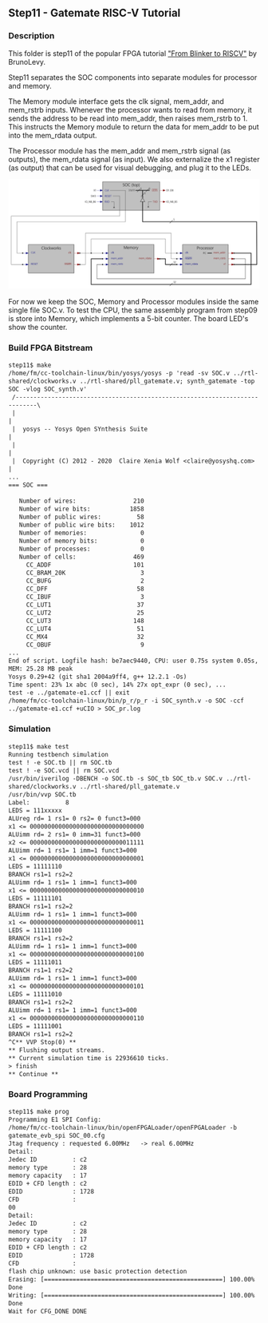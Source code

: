 ## Step11 - Gatemate RISC-V Tutorial

### Description

This folder is step11 of the popular FPGA tutorial ["From Blinker to RISCV"](https://github.com/BrunoLevy/learn-fpga/tree/master/FemtoRV/TUTORIALS/FROM_BLINKER_TO_RISCV) by BrunoLevy.

Step11 separates the SOC components into separate modules for processor and memory.

The Memory module interface gets the clk signal, mem_addr, and mem_rstrb inputs. Whenever the processor wants to read from memory, it sends the address to be read into mem_addr, then raises mem_rstrb to 1. This instructs the Memory module to return the data for mem_addr to be put into the mem_rdata output.

The Processor module has the mem_addr and mem_rstrb signal (as outputs), the mem_rdata signal (as input). We also externalize the x1 register (as output) that can be used for visual debugging, and plug it to the LEDs.



![](../images/step11-modules.svg)

For now we keep the SOC, Memory and Processor modules inside the same single file SOC.v. To test the CPU, the same assembly program from step09 is store into Memory, which implements a 5-bit counter. The board LED's show the counter.

### Build FPGA Bitstream

```
step11$ make
/home/fm/cc-toolchain-linux/bin/yosys/yosys -p 'read -sv SOC.v ../rtl-shared/clockworks.v ../rtl-shared/pll_gatemate.v; synth_gatemate -top SOC -vlog SOC_synth.v'
 /----------------------------------------------------------------------------\
 |                                                                            |
 |  yosys -- Yosys Open SYnthesis Suite                                       |
 |                                                                            |
 |  Copyright (C) 2012 - 2020  Claire Xenia Wolf <claire@yosyshq.com>         |
...
=== SOC ===

   Number of wires:                210
   Number of wire bits:           1858
   Number of public wires:          58
   Number of public wire bits:    1012
   Number of memories:               0
   Number of memory bits:            0
   Number of processes:              0
   Number of cells:                469
     CC_ADDF                       101
     CC_BRAM_20K                     3
     CC_BUFG                         2
     CC_DFF                         58
     CC_IBUF                         3
     CC_LUT1                        37
     CC_LUT2                        25
     CC_LUT3                       148
     CC_LUT4                        51
     CC_MX4                         32
     CC_OBUF                         9
...
End of script. Logfile hash: be7aec9440, CPU: user 0.75s system 0.05s, MEM: 25.28 MB peak
Yosys 0.29+42 (git sha1 2004a9ff4, g++ 12.2.1 -Os)
Time spent: 23% 1x abc (0 sec), 14% 27x opt_expr (0 sec), ...
test -e ../gatemate-e1.ccf || exit
/home/fm/cc-toolchain-linux/bin/p_r/p_r -i SOC_synth.v -o SOC -ccf ../gatemate-e1.ccf +uCIO > SOC_pr.log
```
### Simulation
```
step11$ make test
Running testbench simulation
test ! -e SOC.tb || rm SOC.tb
test ! -e SOC.vcd || rm SOC.vcd
/usr/bin/iverilog -DBENCH -o SOC.tb -s SOC_tb SOC_tb.v SOC.v ../rtl-shared/clockworks.v ../rtl-shared/pll_gatemate.v
/usr/bin/vvp SOC.tb
Label:          8
LEDS = 111xxxxx
ALUreg rd= 1 rs1= 0 rs2= 0 funct3=000
x1 <= 00000000000000000000000000000000
ALUimm rd= 2 rs1= 0 imm=31 funct3=000
x2 <= 00000000000000000000000000011111
ALUimm rd= 1 rs1= 1 imm=1 funct3=000
x1 <= 00000000000000000000000000000001
LEDS = 11111110
BRANCH rs1=1 rs2=2
ALUimm rd= 1 rs1= 1 imm=1 funct3=000
x1 <= 00000000000000000000000000000010
LEDS = 11111101
BRANCH rs1=1 rs2=2
ALUimm rd= 1 rs1= 1 imm=1 funct3=000
x1 <= 00000000000000000000000000000011
LEDS = 11111100
BRANCH rs1=1 rs2=2
ALUimm rd= 1 rs1= 1 imm=1 funct3=000
x1 <= 00000000000000000000000000000100
LEDS = 11111011
BRANCH rs1=1 rs2=2
ALUimm rd= 1 rs1= 1 imm=1 funct3=000
x1 <= 00000000000000000000000000000101
LEDS = 11111010
BRANCH rs1=1 rs2=2
ALUimm rd= 1 rs1= 1 imm=1 funct3=000
x1 <= 00000000000000000000000000000110
LEDS = 11111001
BRANCH rs1=1 rs2=2
^C** VVP Stop(0) **
** Flushing output streams.
** Current simulation time is 22936610 ticks.
> finish
** Continue **
```

### Board Programming
```
step11$ make prog
Programming E1 SPI Config:
/home/fm/cc-toolchain-linux/bin/openFPGALoader/openFPGALoader -b gatemate_evb_spi SOC_00.cfg
Jtag frequency : requested 6.00MHz   -> real 6.00MHz
Detail:
Jedec ID          : c2
memory type       : 28
memory capacity   : 17
EDID + CFD length : c2
EDID              : 1728
CFD               :
00
Detail:
Jedec ID          : c2
memory type       : 28
memory capacity   : 17
EDID + CFD length : c2
EDID              : 1728
CFD               :
flash chip unknown: use basic protection detection
Erasing: [==================================================] 100.00%
Done
Writing: [==================================================] 100.00%
Done
Wait for CFG_DONE DONE
```